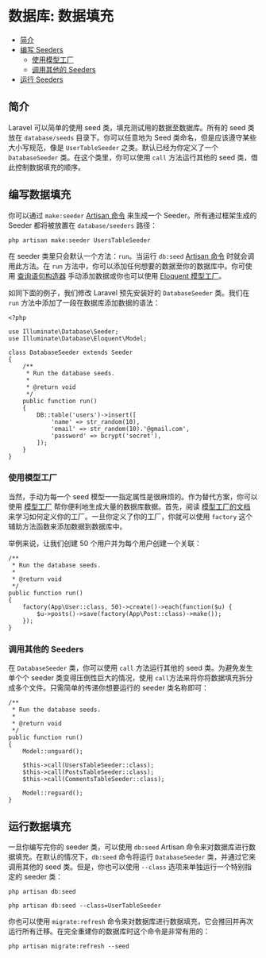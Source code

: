 # 数据库: 数据填充

- [简介](#introduction)
- [编写 Seeders](#writing-seeders)
    - [使用模型工厂](#using-model-factories)
    - [调用其他的 Seeders](#calling-additional-seeders)
- [运行 Seeders](#running-seeders)

<a name="introduction"></a>
## 简介

Laravel 可以简单的使用 seed 类，填充测试用的数据至数据库。所有的 seed 类放在 `database/seeds` 目录下。你可以任意地为 Seed 类命名，但是应该遵守某些大小写规范，像是 `UserTableSeeder` 之类。默认已经为你定义了一个 `DatabaseSeeder` 类。在这个类里，你可以使用 `call` 方法运行其他的 seed 类，借此控制数据填充的顺序。

<a name="writing-seeders"></a>
## 编写数据填充

你可以通过 `make:seeder` [Artisan 命令](/docs/{{version}}/artisan) 来生成一个 Seeder。所有通过框架生成的 Seeder 都将被放置在 `database/seeders` 路径：

    php artisan make:seeder UsersTableSeeder

在 seeder 类里只会默认一个方法：`run`。当运行 `db:seed` [Artisan 命令](/docs/{{version}}/artisan) 时就会调用此方法。在 `run` 方法中，你可以添加任何想要的数据至你的数据库中。你可使用 [查询语句构造器](/docs/{{version}}/queries) 手动添加数据或你也可以使用 [Eloquent 模型工厂](/docs/{{version}}/testing#model-factories)。

如同下面的例子，我们修改 Laravel 预先安装好的 `DatabaseSeeder` 类。我们在 `run` 方法中添加了一段在数据库添加数据的语法：

    <?php

    use Illuminate\Database\Seeder;
    use Illuminate\Database\Eloquent\Model;

    class DatabaseSeeder extends Seeder
    {
        /**
         * Run the database seeds.
         *
         * @return void
         */
        public function run()
        {
            DB::table('users')->insert([
                'name' => str_random(10),
                'email' => str_random(10).'@gmail.com',
                'password' => bcrypt('secret'),
            ]);
        }
    }

<a name="using-model-factories"></a>
### 使用模型工厂

当然，手动为每一个 seed 模型一一指定属性是很麻烦的。作为替代方案，你可以使用 [模型工厂](/docs/{{version}}/testing#model-factories) 帮你便利地生成大量的数据库数据。首先，阅读 [模型工厂的文档](/docs/{{version}}/testing#model-factories) 来学习如何定义你的工厂。一旦你定义了你的工厂，你就可以使用 `factory` 这个辅助方法函数来添加数据到数据库中。

举例来说，让我们创建 50 个用户并为每个用户创建一个关联：

    /**
     * Run the database seeds.
     *
     * @return void
     */
    public function run()
    {
        factory(App\User::class, 50)->create()->each(function($u) {
            $u->posts()->save(factory(App\Post::class)->make());
        });
    }

<a name="calling-additional-seeders"></a>
### 调用其他的 Seeders

在 `DatabaseSeeder` 类，你可以使用 `call` 方法运行其他的 seed 类。为避免发生单个个 seeder 类变得压倒性巨大的情况，使用 `call`方法来将你将数据填充拆分成多个文件。只需简单的传递你想要运行的 seeder 类名称即可：

    /**
     * Run the database seeds.
     *
     * @return void
     */
    public function run()
    {
        Model::unguard();

        $this->call(UsersTableSeeder::class);
        $this->call(PostsTableSeeder::class);
        $this->call(CommentsTableSeeder::class);

        Model::reguard();
    }

<a name="running-seeders"></a>
## 运行数据填充

一旦你编写完你的 seeder 类，可以使用 `db:seed` Artisan 命令来对数据库进行数据填充。在默认的情况下，`db:seed` 命令将运行 `DatabaseSeeder` 类，并通过它来调用其他的 seed 类。但是，你也可以使用 `--class` 选项来单独运行一个特别指定的 seeder 类：

    php artisan db:seed

    php artisan db:seed --class=UserTableSeeder

你也可以使用 `migrate:refresh` 命令来对数据库进行数据填充，它会推回并再次运行所有迁移。在完全重建你的数据库时这个命令是非常有用的：

    php artisan migrate:refresh --seed
